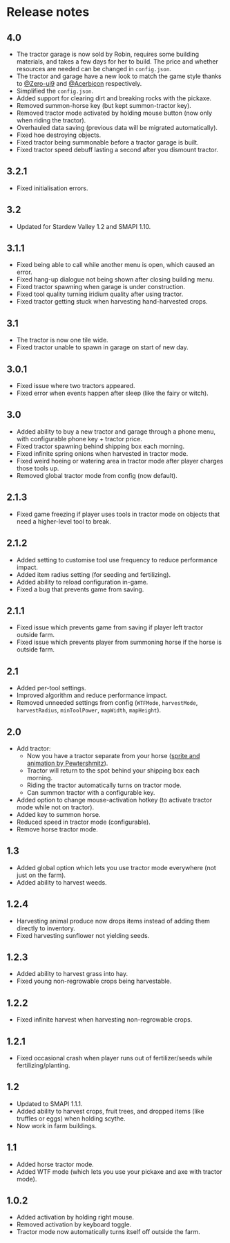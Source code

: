 # Release notes
## 4.0
* The tractor garage is now sold by Robin, requires some building materials, and takes a few days for her to build. The price and whether resources are needed can be changed in `config.json`.
* The tractor and garage have a new look to match the game style thanks to [@Zero-ui9](https://github.com/Zero-ui9) and [@Acerbicon](https://github.com/Acerbicon) respectively.
* Simplified the `config.json`.
* Added support for clearing dirt and breaking rocks with the pickaxe.
* Removed summon-horse key (but kept summon-tractor key).
* Removed tractor mode activated by holding mouse button (now only when riding the tractor).
* Overhauled data saving (previous data will be migrated automatically).
* Fixed hoe destroying objects.
* Fixed tractor being summonable before a tractor garage is built.
* Fixed tractor speed debuff lasting a second after you dismount tractor.

## 3.2.1
* Fixed initialisation errors.

## 3.2
* Updated for Stardew Valley 1.2 and SMAPI 1.10.

## 3.1.1
* Fixed being able to call while another menu is open, which caused an error.
* Fixed hang-up dialogue not being shown after closing building menu.
* Fixed tractor spawning when garage is under construction.
* Fixed tool quality turning iridium quality after using tractor.
* Fixed tractor getting stuck when harvesting hand-harvested crops.

## 3.1
* The tractor is now one tile wide.
* Fixed tractor unable to spawn in garage on start of new day.

## 3.0.1
* Fixed issue where two tractors appeared.
* Fixed error when events happen after sleep (like the fairy or witch).

## 3.0
* Added ability to buy a new tractor and garage through a phone menu, with configurable phone key + tractor price.
* Fixed tractor spawning behind shipping box each morning.
* Fixed infinite spring onions when harvested in tractor mode.
* Fixed weird hoeing or watering area in tractor mode after player charges those tools up.
* Removed global tractor mode from config (now default).

## 2.1.3
* Fixed game freezing if player uses tools in tractor mode on objects that need a higher-level tool to break.

## 2.1.2
* Added setting to customise tool use frequency to reduce performance impact.
* Added item radius setting (for seeding and fertilizing).
* Added ability to reload configuration in-game.
* Fixed a bug that prevents game from saving.

## 2.1.1
* Fixed issue which prevents game from saving if player left tractor outside farm.
* Fixed issue which prevents player from summoning horse if the horse is outside farm.

## 2.1
* Added per-tool settings.
* Improved algorithm and reduce performance impact.
* Removed unneeded settings from config (`WTFMode`, `harvestMode`, `harvestRadius`, `minToolPower`, `mapWidth`, `mapHeight`).

## 2.0
* Add tractor:
  - Now you have a tractor separate from your horse ([sprite and animation by Pewtershmitz](http://community.playstarbound.com/threads/tractor-v-1-3-horse-replacement.108604/)).
  - Tractor will return to the spot behind your shipping box each morning.
  - Riding the tractor automatically turns on tractor mode.
  - Can summon tractor with a configurable key.
* Added option to change mouse-activation hotkey (to activate tractor mode while not on tractor).
* Added key to summon horse.
* Reduced speed in tractor mode (configurable).
* Remove horse tractor mode.

## 1.3
* Added global option which lets you use tractor mode everywhere (not just on the farm).
* Added ability to harvest weeds.

## 1.2.4
* Harvesting animal produce now drops items instead of adding them directly to inventory.
* Fixed harvesting sunflower not yielding seeds.

## 1.2.3
* Added ability to harvest grass into hay.
* Fixed young non-regrowable crops being harvestable.

## 1.2.2
* Fixed infinite harvest when harvesting non-regrowable crops.

## 1.2.1
* Fixed occasional crash when player runs out of fertilizer/seeds while fertilizing/planting.

## 1.2
* Updated to SMAPI 1.1.1.
* Added ability to harvest crops, fruit trees, and dropped items (like truffles or eggs) when holding scythe.
* Now work in farm buildings.
  
## 1.1
* Added horse tractor mode.
* Added WTF mode (which lets you use your pickaxe and axe with tractor mode).

## 1.0.2
* Added activation by holding right mouse.
* Removed activation by keyboard toggle.
* Tractor mode now automatically turns itself off outside the farm.
